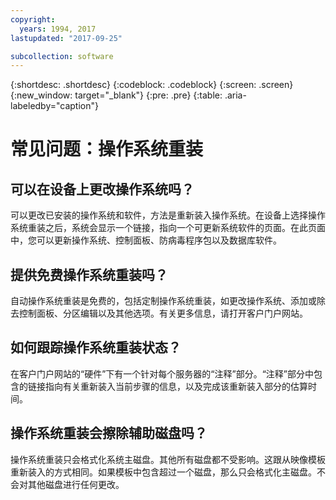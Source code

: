 ```yaml
---
copyright:
  years: 1994, 2017
lastupdated: "2017-09-25"

subcollection: software
---
```


{:shortdesc: .shortdesc}
{:codeblock: .codeblock}
{:screen: .screen}
{:new_window: target="_blank"}
{:pre: .pre}
{:table: .aria-labeledby="caption"}

# 常见问题：操作系统重装

## 可以在设备上更改操作系统吗？

可以更改已安装的操作系统和软件，方法是重新装入操作系统<!--[OS Reload](perform-os-reload-device.html){:new_window}-->。在设备上选择操作系统重装之后，系统会显示一个链接，指向一个可更新系统软件的页面。在此页面中，您可以更新操作系统、控制面板、防病毒程序包以及数据库软件。

## 提供免费操作系统重装吗？

自动操作系统重装是免费的，包括定制操作系统重装，如更改操作系统、添加或除去控制面板、分区编辑以及其他选项。有关更多信息，请打开客户门户网站。

## 如何跟踪操作系统重装状态？

在客户门户网站的“硬件”下有一个针对每个服务器的“注释”部分。“注释”部分中包含的链接指向有关重新装入当前步骤的信息，以及完成该重新装入部分的估算时间。

## 操作系统重装会擦除辅助磁盘吗？

操作系统重装只会格式化系统主磁盘。其他所有磁盘都不受影响。这跟从映像模板重新装入的方式相同。如果模板中包含超过一个磁盘，那么只会格式化主磁盘。不会对其他磁盘进行任何更改。
